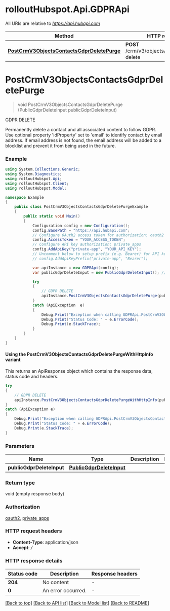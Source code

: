 # rolloutHubspot.Api.GDPRApi

All URIs are relative to *https://api.hubapi.com*

| Method | HTTP request | Description |
|--------|--------------|-------------|
| [**PostCrmV3ObjectsContactsGdprDeletePurge**](GDPRApi.md#postcrmv3objectscontactsgdprdeletepurge) | **POST** /crm/v3/objects/contacts/gdpr-delete | GDPR DELETE |

<a id="postcrmv3objectscontactsgdprdeletepurge"></a>
# **PostCrmV3ObjectsContactsGdprDeletePurge**
> void PostCrmV3ObjectsContactsGdprDeletePurge (PublicGdprDeleteInput publicGdprDeleteInput)

GDPR DELETE

Permanently delete a contact and all associated content to follow GDPR. Use optional property 'idProperty' set to 'email' to identify contact by email address. If email address is not found, the email address will be added to a blocklist and prevent it from being used in the future.

### Example
```csharp
using System.Collections.Generic;
using System.Diagnostics;
using rolloutHubspot.Api;
using rolloutHubspot.Client;
using rolloutHubspot.Model;

namespace Example
{
    public class PostCrmV3ObjectsContactsGdprDeletePurgeExample
    {
        public static void Main()
        {
            Configuration config = new Configuration();
            config.BasePath = "https://api.hubapi.com";
            // Configure OAuth2 access token for authorization: oauth2
            config.AccessToken = "YOUR_ACCESS_TOKEN";
            // Configure API key authorization: private_apps
            config.AddApiKey("private-app", "YOUR_API_KEY");
            // Uncomment below to setup prefix (e.g. Bearer) for API key, if needed
            // config.AddApiKeyPrefix("private-app", "Bearer");

            var apiInstance = new GDPRApi(config);
            var publicGdprDeleteInput = new PublicGdprDeleteInput(); // PublicGdprDeleteInput | 

            try
            {
                // GDPR DELETE
                apiInstance.PostCrmV3ObjectsContactsGdprDeletePurge(publicGdprDeleteInput);
            }
            catch (ApiException  e)
            {
                Debug.Print("Exception when calling GDPRApi.PostCrmV3ObjectsContactsGdprDeletePurge: " + e.Message);
                Debug.Print("Status Code: " + e.ErrorCode);
                Debug.Print(e.StackTrace);
            }
        }
    }
}
```

#### Using the PostCrmV3ObjectsContactsGdprDeletePurgeWithHttpInfo variant
This returns an ApiResponse object which contains the response data, status code and headers.

```csharp
try
{
    // GDPR DELETE
    apiInstance.PostCrmV3ObjectsContactsGdprDeletePurgeWithHttpInfo(publicGdprDeleteInput);
}
catch (ApiException e)
{
    Debug.Print("Exception when calling GDPRApi.PostCrmV3ObjectsContactsGdprDeletePurgeWithHttpInfo: " + e.Message);
    Debug.Print("Status Code: " + e.ErrorCode);
    Debug.Print(e.StackTrace);
}
```

### Parameters

| Name | Type | Description | Notes |
|------|------|-------------|-------|
| **publicGdprDeleteInput** | [**PublicGdprDeleteInput**](PublicGdprDeleteInput.md) |  |  |

### Return type

void (empty response body)

### Authorization

[oauth2](../README.md#oauth2), [private_apps](../README.md#private_apps)

### HTTP request headers

 - **Content-Type**: application/json
 - **Accept**: */*


### HTTP response details
| Status code | Description | Response headers |
|-------------|-------------|------------------|
| **204** | No content |  -  |
| **0** | An error occurred. |  -  |

[[Back to top]](#) [[Back to API list]](../README.md#documentation-for-api-endpoints) [[Back to Model list]](../README.md#documentation-for-models) [[Back to README]](../README.md)

